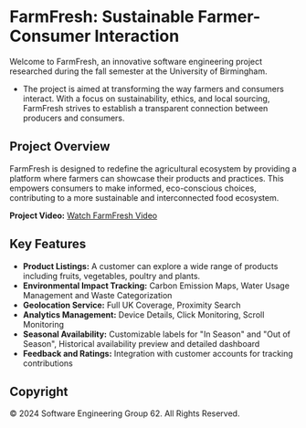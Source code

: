 # FarmFresh: Sustainable Farmer-Consumer Interaction
Welcome to FarmFresh, an innovative software engineering project researched during the fall semester at the University of Birmingham. 
- The project is aimed at transforming the way farmers and consumers interact. With a focus on sustainability, ethics, and local sourcing, FarmFresh strives to establish a transparent connection between producers and consumers.

## Project Overview
FarmFresh is designed to redefine the agricultural ecosystem by providing a platform where farmers can showcase their products and practices. This empowers consumers to make informed, eco-conscious choices, contributing to a more sustainable and interconnected food ecosystem.

**Project Video:**
[Watch FarmFresh Video](https://www.youtube.com/watch?v=o1qJMWx1NR4&ab_channel=RyanRibeiro)

## Key Features
- **Product Listings:** A customer can explore a wide range of products including fruits, vegetables,
poultry and plants.
- **Environmental Impact Tracking:** Carbon Emission Maps, Water Usage Management and Waste Categorization
- **Geolocation Service:** Full UK Coverage, Proximity Search
- **Analytics Management:** Device Details, Click Monitoring, Scroll Monitoring
- **Seasonal Availability:** Customizable labels for "In Season" and "Out of Season", Historical availability preview and detailed dashboard
- **Feedback and Ratings:** Integration with customer accounts for tracking contributions

## Copyright

© 2024 Software Engineering Group 62. All Rights Reserved.
